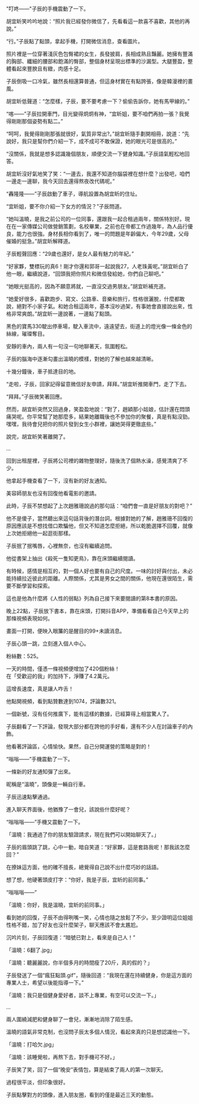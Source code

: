 "叮咚——"子辰的手機震動了一下。

胡宜盺笑吟吟地說：“照片我已經發你微信了，先看看這一款喜不喜歡，其他的再說。”

“行。”子辰點了點頭，拿起手機，打開微信消息，查看圖片。

照片裡是一位穿著淺灰色包臀裙的女生，長發披肩，長相成熟且豔麗。她擁有豐滿的胸部、纖細的腰部和飽滿的臀部，整個身材呈現出標準的沙漏型。大腿豐盈，整體看起來豐腴且有緻，肉感十足。

子辰倒吸一口冷氣，雖然長相還算普通，但這身材實在有點誇張，像是韓漫裡的畫風。

胡宜盺低聲道：“怎麼樣，子辰，要不要考慮一下？偷偷告訴你，她有馬甲線的。”

“喀——”子辰拉開車門，目光變得炯炯有神，“宜盺姐，要不咱們再拍一張？我覺得剛剛那個姿勢有點二。”

“呵呵，我覺得剛剛那張就很好，氣質非常出?。”胡宜盺隨手劃開相冊，說道：“先說好，我只是幫你們介紹一下，成不成可不敢保證，她的眼光可是很高的。”

“沒關係，我就是想多認識幾個朋友，順便交流一下健身知識。”子辰語氣輕松地回答。

胡宜盺沒好氣地笑了笑：“一邊去，我還不知道你腦袋裡在想什麼？出發吧，咱們一邊走一邊聊，我今天回去還得熬夜改代碼呢。”

“轟隆隆——”子辰啟動了車子，導航設置為胡宜盺的住址。

“宜盺姐，要不你介紹一下女方的情況？”子辰問道。

“她叫溫曉，是我之前公司的一位同事，還跟我一起合租過兩年，關係特別好。現在在一家傳媒公司做營銷策劃，名校畢業，之前也在帝都工作過幾年，為人品行優良，能力也很強。身材長相你看到了，唯一的問題是年齡偏大，今年29歲，父母催婚的挺急。”胡宜盺解釋道。

子辰輕聲回應：“29歲也還好，是女人最有魅力的年紀。”

“好家夥，雙標玩的真6！剛才你還和郭哥一起說我27，人老珠黃呢。”胡宜盺白了他一眼，繼續說道，“回頭我把你照片和微信發給她，你們自己聊吧。”

“她眼光挺高的，因為不願意將就，一直沒交過男朋友。”胡宜盺補充道。

“她愛好很多，喜歡跑步、寫文、公路車、音樂和旅行，性格很灑脫，什麼都敢說，絕對不小家子氣。和她合租這兩年，基本沒吵過架，有事她會直接說出來，性格非常爽朗。”胡宜盺一邊說著，一邊點了點頭。

黑色的寶馬330駛出停車場，駛入車流中，遠遠望去，街道上的燈光像一條金色的絲線，璀璨奪目。

安靜的車內，兩人有一句沒一句地聊著天，氛圍輕松。

子辰的腦海中逐漸勾畫出溫曉的模樣，對她的了解也越來越清晰。

十幾分鐘後，車子抵達目的地。

“走啦，子辰，回家記得留意微信好友申請，拜拜。”胡宜盺推開車門，走了下去。

“拜拜。”子辰微笑著回應。

然而，胡宜盺突然又回過身，笑盈盈地說：“對了，趙穎那小姑娘，估計還在悶頭痛哭呢。你平常幫了她那麼多，結果她離職後也不參加你的聚餐，真是有點沒勁。嘿嘿，我待會兒把你的照片發到女生小群裡，讓她哭得更徹底些。”

說完，胡宜盺笑著離開了。

...

回到出租屋裡，子辰將公司裡的雜物整理好，隨後洗了個熱水澡，感覺清爽了不少。

他拿起手機查看了一下，沒有新的好友通知。

美容師朋友也沒有回復他看電影的邀請。

此時，子辰不禁想起了上次趙雅珊說過的那句話：“咱們會一直是好朋友的對吧？”

他不是傻子，當然聽出來這句話背後的潛台詞。根據對她的了解，趙雅珊不回復的原因應該是不想找借口欺騙他，但又不知道怎麼拒絕，所以乾脆選擇不回覆，就像上次她拒絕他一起逛街那樣。

子辰抿了抿嘴唇，心裡無奈，也沒有繼續追問。

他從書架上抽出《殺死一隻知更鳥》，靠在床頭繼續閱讀。

有時候，感情是相互的，對一個人好也要有自己的尺度。一味的討好與付出，未必能持續拉近彼此的距離。人際關係，尤其是男女之間的關係，他現在還很陌生，需要不斷學習和探索。

這也是他為什麼將《人性的弱點》列為自己接下來要閱讀的第8本書的原因。

晚上22點，子辰放下書本，靠在床頭，打開抖音APP，準備看看自己今天早上的那條視頻表現如何。

畫面一打開，便映入眼簾的是醒目的99+未讀消息。

子辰心頭一跳，立刻進入個人中心。

粉絲數：525。

一天的時間，僅憑一條視頻便增加了420個粉絲！  
在「受歡迎的我」的加持下，淨賺了4.2萬元。

這增長速度，真是讓人咋舌！

他點開視頻，看到點贊數達到1074，評論數321。

一個新號，沒有任何推廣下，能有這樣的數據，已經算得上相當驚人了。

子辰翻看了一下評論，發現大部分都在誇他的手好看，還有不少人在討論車子的內飾。

他看著評論區，心情愉快。果然，自己分開運營的策略是對的！

“嗡嗡——”手機震動了一下。

一條新的好友通知彈了出來。

昵稱是“溫曉”，頭像是一輛自行車。

子辰迅速點擊通過。

進入聊天界面後，他猶豫了一會兒，該說些什麼好呢？

“嗡嗡嗡——”手機又震動了一下。

「溫曉：我通過了你的朋友驗證請求，現在我們可以開始聊天了。」

子辰的眉頭跳了跳，心中一動，暗自笑道：“好家夥，這是套路我呢！那我該怎麼回？”

在撩妹這方面，他的確不擅長，總覺得自己說不出什麼巧妙的話語。

想了想，他硬著頭皮打字：“你好，我是子辰，宜盺的前同事。”

“嗡嗡嗡——”

「溫曉：你好，我是溫曉，宜盺的前同事。」

看到她的回復，子辰不由得咧嘴一笑，心情也隨之放鬆了不少。至少證明這位姐姐性格不錯，加了好友也沒什麼架子，聊天應該不會太尷尬。

沉吟片刻，子辰回復道：“暗號已對上，看來是自己人！”

「溫曉：6翻了.jpg」

「溫曉：聽麗麗說，你半個多月的時間瘦了20斤，真的假的？」

子辰發送了一個“瘋狂點頭.gif”，隨後回道：“我現在還在持續健身，你是這方面的專業人士，希望以後能指導一下。”

「溫曉：我只是個健身愛好者，談不上專業，有空可以交流一下。」

...

兩人圍繞減肥和健身聊了一會兒，漸漸地消除了陌生感。

溫曉的語氣非常克制，也沒問子辰太多個人情況，看起來真的只是想認識他一下。

「溫曉：打哈欠.jpg」

「溫曉：該睡覺啦，再熬下去，對手機可不好。」

子辰笑了笑，回了一個“晚安”表情包，算是結束了兩人的第一次聊天。

過程很平淡，但印象很好。

子辰點擊對方的頭像，進入朋友圈，看到的僅是最近三天的動態。